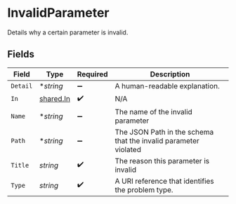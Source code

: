 # InvalidParameter

Details why a certain parameter is invalid.


## Fields

| Field                                                           | Type                                                            | Required                                                        | Description                                                     |
| --------------------------------------------------------------- | --------------------------------------------------------------- | --------------------------------------------------------------- | --------------------------------------------------------------- |
| `Detail`                                                        | **string*                                                       | :heavy_minus_sign:                                              | A human-readable explanation.                                   |
| `In`                                                            | [shared.In](../../../pkg/models/shared/in.md)                   | :heavy_check_mark:                                              | N/A                                                             |
| `Name`                                                          | **string*                                                       | :heavy_minus_sign:                                              | The name of the invalid parameter                               |
| `Path`                                                          | **string*                                                       | :heavy_minus_sign:                                              | The JSON Path in the schema that the invalid parameter violated |
| `Title`                                                         | *string*                                                        | :heavy_check_mark:                                              | The reason this parameter is invalid                            |
| `Type`                                                          | *string*                                                        | :heavy_check_mark:                                              | A URI reference that identifies the problem type.               |